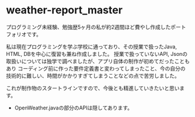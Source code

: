 # weather-report_master
プログラミング未経験、勉強歴5ヶ月の私が約2週間ほど費やし作成したポートフォリオです。

私は現在プログラミングを学ぶ学校に通っており、その授業で扱ったJava, HTML, DBを中心に復習も兼ね作成しました。
授業で扱っていないAPI, Jsonの取扱いについては独学で調べましたが、アプリ自体の制作が初めてだったこともあり
コーディング前に作った要件定義書と変わってしまったこと、今の自分の技術的に難しい、時間がかかりすぎてしまうことなどの点で苦労しました。

これが制作物のスタートラインですので、今後とも精進していきたいと思います。

* OpenWeather.javaの部分のAPIは隠してあります。
